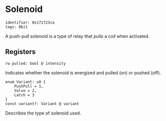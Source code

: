# Solenoid

    identifier: 0x171723ca
    tags: 8bit

A push-pull solenoid is a type of relay that pulls a coil when activated.

## Registers

    rw pulled: bool @ intensity

Indicates whether the solenoid is energized and pulled (on) or pushed (off).

    enum Variant: u8 {
        PushPull = 1,
        Valve = 2,
        Latch = 3
    }
    const variant?: Variant @ variant

Describes the type of solenoid used.
